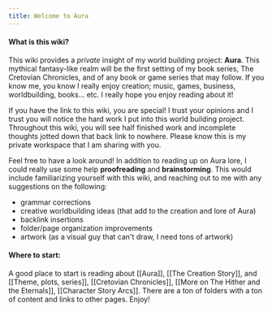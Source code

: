 ```yaml
---
title: Welcome to Aura
---
```

#### What is this wiki?

This wiki provides a *private* insight of my world building project: **Aura**. This mythical fantasy-like realm will be the first setting of my book series, The Cretovian Chronicles, and of any book or game series that may follow. If you know me, you know I really enjoy creation; music, games, business, worldbuilding, books... etc. I really hope you enjoy reading about it!

If you have the link to this wiki, you are special! I trust your opinions and I trust you will notice the hard work I put into this world building project. Throughout this wiki, you will see half finished work and incomplete thoughts jotted down that back link to nowhere. Please know this is my private workspace that I am sharing with you.

Feel free to have a look around! In addition to reading up on Aura lore, I could really use some help **proofreading** and **brainstorming**. This would include familiarizing yourself with this wiki, and reaching out to me with any suggestions on the following:
- grammar corrections 
- creative worldbuilding ideas (that add to the creation and lore of Aura)
- backlink insertions
- folder/page organization improvements
- artwork (as a visual guy that can't draw, I need tons of artwork)

#### Where to start:

A good place to start is reading about [[Aura]], [[The Creation Story]], and [[Theme, plots, series]], [[Cretovian Chronicles]], [[More on The Hither and the Eternals]], [[Character Story Arcs]]. There are a ton of folders with a ton of content and links to other pages. Enjoy!
